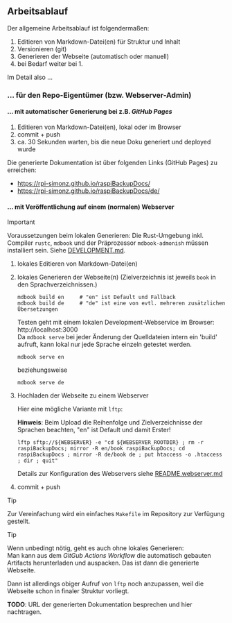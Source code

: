 ## Arbeitsablauf

Der allgemeine Arbeitsablauf ist folgendermaßen:

  1. Editieren von Markdown-Datei(en) für Struktur und Inhalt
  1. Versionieren (git)
  1. Generieren der Webseite (automatisch oder manuell)
  1. bei Bedarf weiter bei 1.

Im Detail also ...


### ... für den Repo-Eigentümer (bzw. Webserver-Admin)

#### ... mit automatischer Generierung bei z.B. *GitHub Pages*

  1. Editieren von Markdown-Datei(en), lokal oder im Browser
  1. commit + push
  1. ca. 30 Sekunden warten, bis die neue Doku generiert und deployed wurde

Die generierte Dokumentation ist über folgenden Links (GitHub Pages) zu erreichen:

  - https://rpi-simonz.github.io/raspiBackupDocs/
  - https://rpi-simonz.github.io/raspiBackupDocs/de/



#### ... mit Veröffentlichung auf einem (normalen) Webserver


> [!IMPORTANT]
> Voraussetzungen beim lokalen Generieren:
> Die Rust-Umgebung inkl. Compiler `rustc`, `mdbook` und der Präprozessor `mdbook-admonish` müssen installiert sein.
> Siehe [DEVELOPMENT.md](DEVELOPMENT.md).

  1. lokales Editieren von Markdown-Datei(en)
  1. lokales Generieren der Webseite(n)
     (Zielverzeichnis ist jeweils `book` in den Sprachverzeichnissen.)

         mdbook build en     # "en" ist Default und Fallback
         mdbook build de     # "de" ist eine von evtl. mehreren zusätzlichen Übersetzungen

     Testen geht mit einem lokalen Development-Webservice im Browser: http://localhost:3000  
     Da `mdbook serve` bei jeder Änderung der Quelldateien intern ein 'build' aufruft,
     kann lokal nur jede Sprache einzeln getestet werden.

         mdbook serve en

     beziehungsweise

         mdbook serve de

  1. Hochladen der Webseite zu einem Webserver

     Hier eine mögliche Variante mit `lftp`:

     **Hinweis**: Beim Upload die Reihenfolge und Zielverzeichnisse der Sprachen beachten, "en" ist Default und damit Erster!

         lftp sftp://${WEBSERVER} -e "cd ${WEBSERVER_ROOTDIR} ; rm -r raspiBackupDocs; mirror -R en/book raspiBackupDocs; cd raspiBackupDocs ; mirror -R de/book de ; put htaccess -o .htaccess ; dir ; quit"

     Details zur Konfiguration des Webservers siehe [README.webserver.md](README.webserver.md)

  1. commit + push


> [!TIP]
> Zur Vereinfachung wird ein einfaches `Makefile` im Repository zur Verfügung gestellt.


> [!TIP]
> Wenn unbedingt nötig, geht es auch ohne lokales Generieren:  
> Man kann aus dem *GitGub Actions Workflow* die automatisch gebauten Artifacts herunterladen und auspacken.
> Das ist dann die generierte Webseite.
>
> Dann ist allerdings obiger Aufruf von `lftp` noch anzupassen, weil die Webseite schon in finaler Struktur vorliegt.


**TODO**: URL der generierten Dokumentation besprechen und hier nachtragen.


